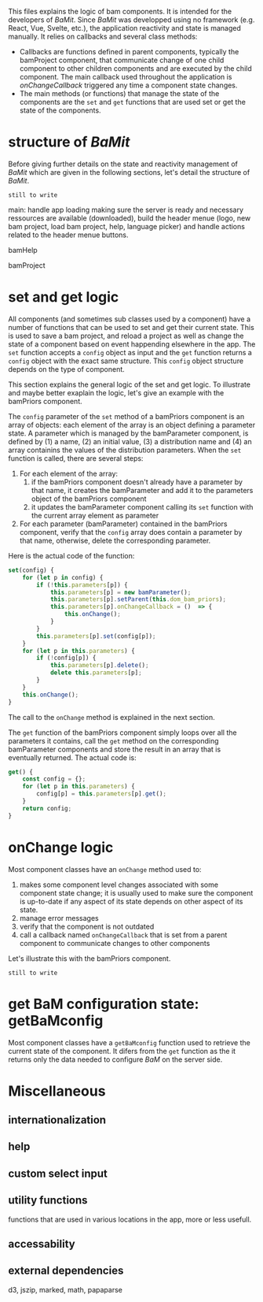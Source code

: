 This files explains the logic of bam components.
It is intended for the developers of *BaMit*.
Since *BaMit* was developped using no framework (e.g. React, Vue, Svelte, etc.), the application reactivity and state is managed manually.
It relies on callbacks and several class methods:
* Callbacks are functions defined in parent components, typically the bamProject component, that communicate change of one child component to other children components and are executed by the child component. The main callback used throughout the application is *onChangeCallback* triggered any time a component state changes.
* The main methods (or functions) that manage the state of the components are the `set` and `get` functions that are used set or get the state of the components.

# structure of *BaMit*

Before giving further details on the state and reactivity management of *BaMit* which are given in the following sections, let's detail the structure of *BaMit*.

``` still to write ```

main: handle app loading making sure the server is ready and necessary ressources are available (downloaded), build the header menue (logo, new bam project, load bam project, help, language picker) and handle actions related to the header menue buttons.

bamHelp

bamProject




# set and get logic

All components (and sometimes sub classes used by a component) have a number of functions that can be used to set and get their current state.
This is used to save a bam project, and reload a project as well as change the state of a component based on event happending elsewhere in the app.
The `set` function accepts a `config` object as input and the `get` function returns a `config` object with the exact same structure.
This `config` object structure depends on the type of component.

This section explains the general logic of the set and get logic.
To illustrate and maybe better exaplain the logic, let's give an example with the bamPriors component.

The  `config` parameter of the `set` method of a bamPriors component is an array of objects: each element of the array is an object defining a parameter state.
A parameter which is managed by the bamParameter component, is defined by (1) a name, (2) an initial value, (3) a distribution name and (4) an array containins the values of the distribution parameters.
When the `set` function is called, there are several steps: 
1. For each element of the array:
    1. if the bamPriors component doesn't already have a parameter by that name, it creates the bamParameter and add it to the parameters object of the bamPriors component
    2. it updates the bamParameter component calling its `set` function with the current array element as parameter
2. For each parameter (bamParameter) contained in the bamPriors component, verify that the `config` array does contain a parameter by that name, otherwise, delete the corresponding parameter.

Here is the actual code of the function:
```js
set(config) {
    for (let p in config) {
        if (!this.parameters[p]) {
            this.parameters[p] = new bamParameter(); 
            this.parameters[p].setParent(this.dom_bam_priors);
            this.parameters[p].onChangeCallback = ()  => {
                this.onChange();
            }
        }
        this.parameters[p].set(config[p]);
    }
    for (let p in this.parameters) {
        if (!config[p]) {
            this.parameters[p].delete();
            delete this.parameters[p];
        }
    }
    this.onChange();
}
```
The call to the `onChange` method is explained in the next section.

The `get` function of the bamPriors component simply loops over all the parameters it contains, call the `get` method on the corresponding bamParameter components and store the result in an array that is eventually returned. The actual code is:
```js
get() {
    const config = {};
    for (let p in this.parameters) {
        config[p] = this.parameters[p].get();
    }
    return config;
}
```

# onChange logic

Most component classes have an ``onChange`` method used to:
1. makes some component level changes associated with some component state change; it is usually used to make sure the component is up-to-date if any aspect of its state depends on other aspect of its state.
2. manage error messages
3. verify that the component is not outdated
4. call a callback named `onChangeCallback` that is set from a parent component to communicate changes to other components

Let's illustrate this with the bamPriors component.

``` still to write ```

# get BaM configuration state: getBaMconfig

Most component classes have a `getBaMconfig` function used to retrieve the current state of the component.
It difers from the `get` function as the it returns only the data needed to configure *BaM* on the server side.

# Miscellaneous

## internationalization

## help

## custom select input

## utility functions

functions that are used in various locations in the app, more or less usefull.

## accessability

## external dependencies

d3, jszip, marked, math, papaparse